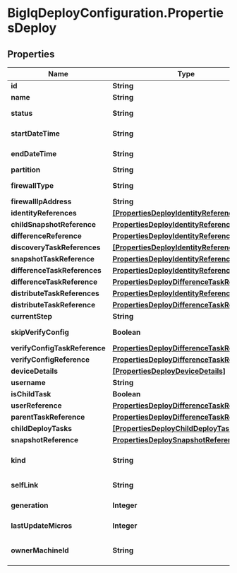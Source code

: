 # BigIqDeployConfiguration.PropertiesDeploy

## Properties
Name | Type | Description | Notes
------------ | ------------- | ------------- | -------------
**id** | **String** |  | [optional] 
**name** | **String** | Name of deployment task | [optional] 
**status** | **String** | Status or actual state of task in state machine. | [optional] 
**startDateTime** | **String** | Start time, in date format, the depolyment task began. | [optional] 
**endDateTime** | **String** | End time, in date format, the deployment task completed. | [optional] 
**partition** | **String** | BIGIP partition, default Common. | [optional] 
**firewallType** | **String** | Firewall Type (VIP, SIP, RD, Mgmt etc..) | [optional] 
**firewallIpAddress** | **String** | Firewall IP Address | [optional] 
**identityReferences** | [**[PropertiesDeployIdentityReferences]**](PropertiesDeployIdentityReferences.md) |  | [optional] 
**childSnapshotReference** | [**PropertiesDeployIdentityReferences**](PropertiesDeployIdentityReferences.md) |  | [optional] 
**differenceReference** | [**PropertiesDeployIdentityReferences**](PropertiesDeployIdentityReferences.md) |  | [optional] 
**discoveryTaskReferences** | [**[PropertiesDeployIdentityReferences]**](PropertiesDeployIdentityReferences.md) |  | [optional] 
**snapshotTaskReference** | [**PropertiesDeployIdentityReferences**](PropertiesDeployIdentityReferences.md) |  | [optional] 
**differenceTaskReferences** | [**PropertiesDeployIdentityReferences**](PropertiesDeployIdentityReferences.md) |  | [optional] 
**differenceTaskReference** | [**PropertiesDeployDifferenceTaskReference**](PropertiesDeployDifferenceTaskReference.md) |  | [optional] 
**distributeTaskReferences** | [**PropertiesDeployIdentityReferences**](PropertiesDeployIdentityReferences.md) |  | [optional] 
**distributeTaskReference** | [**PropertiesDeployDifferenceTaskReference**](PropertiesDeployDifferenceTaskReference.md) |  | [optional] 
**currentStep** | **String** | Step of task during deploy process. | [optional] 
**skipVerifyConfig** | **Boolean** | Skip verification of configuration for deployment. | [optional] 
**verifyConfigTaskReference** | [**PropertiesDeployDifferenceTaskReference**](PropertiesDeployDifferenceTaskReference.md) |  | [optional] 
**verifyConfigReference** | [**PropertiesDeployDifferenceTaskReference**](PropertiesDeployDifferenceTaskReference.md) |  | [optional] 
**deviceDetails** | [**[PropertiesDeployDeviceDetails]**](PropertiesDeployDeviceDetails.md) |  | [optional] 
**username** | **String** |  | [optional] 
**isChildTask** | **Boolean** |  | [optional] 
**userReference** | [**PropertiesDeployDifferenceTaskReference**](PropertiesDeployDifferenceTaskReference.md) |  | [optional] 
**parentTaskReference** | [**PropertiesDeployDifferenceTaskReference**](PropertiesDeployDifferenceTaskReference.md) |  | [optional] 
**childDeployTasks** | [**[PropertiesDeployChildDeployTasks]**](PropertiesDeployChildDeployTasks.md) |  | [optional] 
**snapshotReference** | [**PropertiesDeploySnapshotReference**](PropertiesDeploySnapshotReference.md) |  | [optional] 
**kind** | **String** | Identification of resource ex. cm:firewall:tasks:deploy-configuration:deployconfigtaskstate | [optional] 
**selfLink** | **String** | URI link used to identify the deploy task object. | [optional] 
**generation** | **Integer** | A unique integer that allows admin track change to deploy object. | [optional] 
**lastUpdateMicros** | **Integer** | Time, in microsec, when deploy task was updated. | [optional] 
**ownerMachineId** | **String** | A unique id generated by software if idenftiy device object using hardware address. | [optional] 


